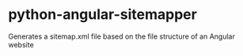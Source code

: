 # python-angular-sitemapper
Generates a sitemap.xml file based on the file structure of an Angular website
